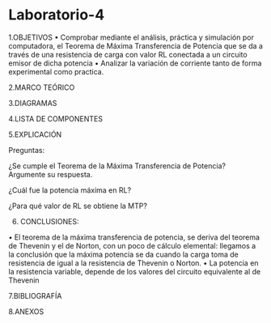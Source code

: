 # Laboratorio-4


1.OBJETIVOS
•	Comprobar mediante el análisis,  práctica y simulación por computadora, el Teorema de Máxima Transferencia de Potencia  que se da a través de una resistencia de carga con valor RL conectada a un circuito emisor de dicha potencia 
•	Analizar la variación de corriente tanto de forma experimental como practica.


2.MARCO TEÓRICO

3.DIAGRAMAS

4.LISTA DE COMPONENTES

5.EXPLICACIÓN

Preguntas:

¿Se cumple el Teorema de la Máxima Transferencia de Potencia? Argumente su respuesta.


¿Cuál fue la potencia máxima en RL?


¿Para qué valor de RL se obtiene la MTP?


6.  CONCLUSIONES:

•	El teorema de la máxima transferencia de potencia, se deriva del teorema de Thevenin y el de Norton, con un poco de cálculo elemental: llegamos a la conclusión que la máxima potencia se da cuando la carga toma de resistencia de igual a la resistencia de Thevenin o Norton.
•	La potencia en la resistencia variable, depende de los valores del circuito equivalente al de Thevenin 


7.BIBLIOGRAFÍA

8.ANEXOS

